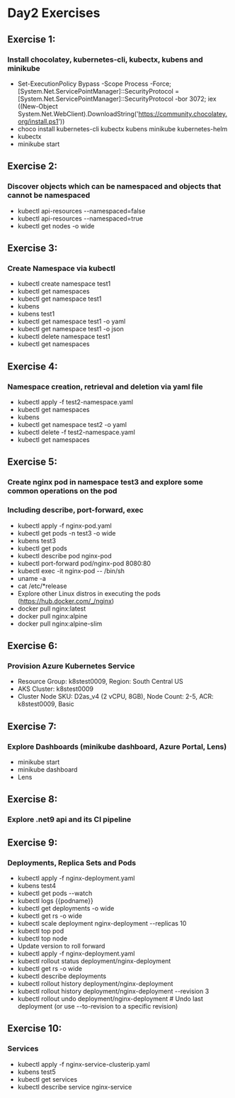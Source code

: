 # Day2 Exercises
## Exercise 1:
### Install chocolatey, kubernetes-cli, kubectx, kubens and minikube 
- Set-ExecutionPolicy Bypass -Scope Process -Force; [System.Net.ServicePointManager]::SecurityProtocol = [System.Net.ServicePointManager]::SecurityProtocol -bor 3072; iex ((New-Object System.Net.WebClient).DownloadString('https://community.chocolatey.org/install.ps1'))
- choco install kubernetes-cli kubectx kubens minikube kubernetes-helm
- kubectx
- minikube start

## Exercise 2:
### Discover objects which can be namespaced and objects that cannot be namespaced
- kubectl api-resources --namespaced=false
- kubectl api-resources --namespaced=true
- kubectl get nodes -o wide

## Exercise 3:
### Create Namespace via kubectl
- kubectl create namespace test1
- kubectl get namespaces
- kubectl get namespace test1
- kubens
- kubens test1
- kubectl get namespace test1 -o yaml
- kubectl get namespace test1 -o json
- kubectl delete namespace test1
- kubectl get namespaces

## Exercise 4:
### Namespace creation, retrieval and deletion via yaml file
- kubectl apply -f test2-namespace.yaml
- kubectl get namespaces
- kubens
- kubectl get namespace test2 -o yaml
- kubectl delete -f test2-namespace.yaml
- kubectl get namespaces

## Exercise 5: 
### Create nginx pod in namespace test3 and explore some common operations on the pod
### Including describe, port-forward, exec
- kubectl apply -f nginx-pod.yaml
- kubectl get pods -n test3 -o wide
- kubens test3
- kubectl get pods
- kubectl describe pod nginx-pod
- kubectl port-forward pod/nginx-pod 8080:80
- kubectl exec -it nginx-pod -- /bin/sh
- uname -a
- cat /etc/*release
- Explore other Linux distros in executing the pods (https://hub.docker.com/_/nginx)
- docker pull nginx:latest
- docker pull nginx:alpine
- docker pull nginx:alpine-slim

## Exercise 6:
### Provision Azure Kubernetes Service 
- Resource Group: k8stest0009, Region: South Central US
- AKS Cluster: k8stest0009
- Cluster Node SKU: D2as_v4 (2 vCPU, 8GB), Node Count: 2-5, ACR: k8stest0009, Basic

## Exercise 7:
### Explore Dashboards (minikube dashboard, Azure Portal, Lens)
- minikube start
- minikube dashboard
- Lens

## Exercise 8:
### Explore .net9 api and its CI pipeline

## Exercise 9:
### Deployments, Replica Sets and Pods
- kubectl apply -f nginx-deployment.yaml
- kubens test4
- kubectl get pods --watch
- kubectl logs {{podname}}
- kubectl get deployments -o wide
- kubectl get rs -o wide
- kubectl scale deployment nginx-deployment --replicas 10
- kubectl top pod
- kubectl top node
- Update version to roll forward
- kubectl apply -f nginx-deployment.yaml
- kubectl rollout status deployment/nginx-deployment
- kubectl get rs -o wide
- kubectl describe deployments
- kubectl rollout history deployment/nginx-deployment
- kubectl rollout history deployment/nginx-deployment --revision 3
- kubectl rollout undo deployment/nginx-deployment # Undo last deployment (or use --to-revision to a specific revision)

## Exercise 10:
### Services
- kubectl apply -f nginx-service-clusterip.yaml
- kubens test5
- kubectl get services
- kubectl describe service nginx-service